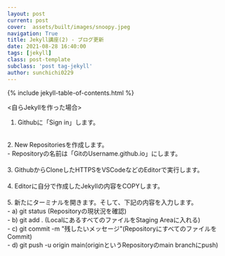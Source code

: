 ```yaml
---
layout: post
current: post
cover:  assets/built/images/snoopy.jpeg
navigation: True
title: Jekyll講座(2) - ブログ更新 
date: 2021-08-28 16:40:00
tags: [jekyll]
class: post-template
subclass: 'post tag-jekyll'
author: sunchichi0229
---
```


{% include jekyll-table-of-contents.html %}

<自らJekyllを作った場合><br>
  
1. Githubに「Sign in」します。<br>    
<br>
2. New Repositoriesを作成します。<br> 
- Repositoryの名前は「GitのUsername.github.io」にします。<br>  
<br>
3. GithubからCloneしたHTTPSをVSCodeなどのEditorで実行します。<br>
<br>
4. Editorに自分で作成したJekyllの内容をCOPYします。<br>
<br>
5. 新たにターミナルを開きます。そして、下記の内容を入力します。<br>   
- a) git status (Repositoryの現状況を確認)<br>   
- b) git add . (LocalにあるすべてのファイルをStaging Areaに入れる)<br>   
- c) git commit -m "残したいメッセージ"(RepositoryにすべてのファイルをCommit)<br>   
- d) git push -u origin main(originというRepositoryのmain branchにpush)<br>   
